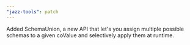 ```yaml
---
"jazz-tools": patch
---
```


Added SchemaUnion, a new API that let's you assign multiple possible schemas to a given coValue and selectively apply them at runtime.
